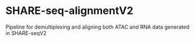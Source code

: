 # SHARE-seq-alignmentV2
Pipeline for demultiplexing and aligning both ATAC and RNA data generated in SHARE-seqV2
